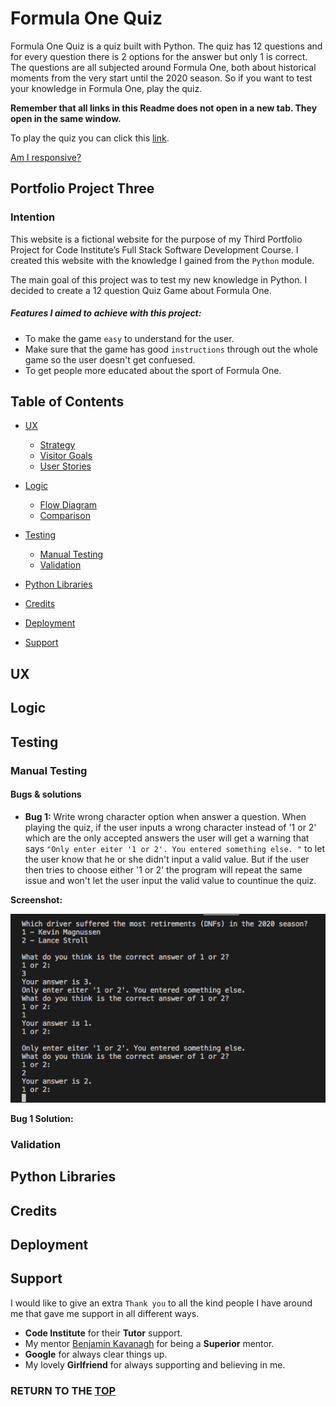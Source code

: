 # Formula One Quiz 

Formula One Quiz is a quiz built with Python. The quiz has 12 questions and for every question there is 2 options for the answer but only 1 is correct. 
The questions are all subjected around Formula One, both about historical moments from the very start until the 2020 season. So if you want to test your knowledge 
in Formula One, play the quiz. 

**Remember that all links in this Readme does not open in a new tab. They open in the same window.** 

To play the quiz you can click this [link](link). 

[Am I responsive?]()


## Portfolio Project Three 

### Intention 

This website is a fictional website for the purpose of my Third Portfolio Project for Code Institute’s Full Stack Software Development Course. I created this website with the knowledge I gained from the `Python` module.

The main goal of this project was to test my new knowledge in Python. I decided to create a 12 question Quiz Game about Formula One. 

##### Features I aimed to achieve with this project:

* To make the game `easy` to understand for the user. 
* Make sure that the game has good `instructions` through out the whole game so the user doesn't get confuesed. 
* To get people more educated about the sport of Formula One. 


## Table of Contents

* [UX](#ux) 
  * [Strategy](#strategy)
  * [Visitor Goals](#visitor-goals) 
  * [User Stories](#user-stories) 

* [Logic](#logic) 
  * [Flow Diagram](#flow-diagram) 
  * [Comparison](#comparison) 

* [Testing](#testing)
  * [Manual Testing](#manual-testing)
  * [Validation](#validation)

* [Python Libraries](#python-libraries)

* [Credits](#credits)

* [Deployment](#deployment)

* [Support](#support) 


## UX 


## Logic 


## Testing

### Manual Testing 

#### Bugs & solutions

* **Bug 1:** 
Write wrong character option when answer a question. 
When playing the quiz, if the user inputs a wrong character instead of '1 or 2' which are the only accepted answers the 
user will get a warning that says `"Only enter eiter '1 or 2'. You entered something else. "` to let the user know that 
he or she didn't input a valid value. But if the user then tries to choose either '1 or 2' the program will repeat the same 
issue and won't let the user input the valid value to countinue the quiz. 

**Screenshot:**

![Screenshot bug 1](/assets/images/bug1.png) 

**Bug 1 Solution:**





### Validation


## Python Libraries 


## Credits


## Deployment


## Support 

I would like to give an extra `Thank you` to all the kind people I have around me that gave me support in all different ways. 

* **Code Institute** for their **Tutor** support. 
* My mentor [Benjamin Kavanagh](https://github.com/BAK2K3) for being a **Superior** mentor.
* **Google** for always clear things up.
* My lovely **Girlfriend** for always supporting and believing in me.

### RETURN TO THE [TOP](#formula-one-quiz)
